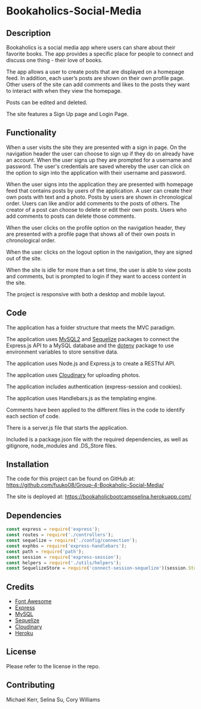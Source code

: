 # Bookaholics-Social-Media

## Description

Bookaholics is a social media app where users can share about their favorite books.  The app provides a specific place for people to connect and discuss one thing - their love of books. 

The app allows a user to create posts that are displayed on a homepage feed.  In addition, each user’s posts are shown on their own profile page.  Other users of the site can add comments and likes to the posts they want to interact with when they view the homepage.

Posts can be edited and deleted.

The site features a Sign Up page and Login Page.

## Functionality

When a user visits the site they are presented with a sign in page.  On the navigation header the user can choose to sign up if they do on already have an account.  When the user signs up they are prompted for a username and password.  The user's credentials are saved whereby the user can click on the option to sign into the application with their username and password.  

When the user signs into the application they are presented with homepage feed that contains posts by users of the application.  A user can create their own posts with text and a photo.  Posts by users are shown in chronological order.  Users can like and/or add comments to the posts of others.  The creator of a post can choose to delete or edit their own posts.  Users who add comments to posts can delete those comments.

When the user clicks on the profile option on the navigation header, they are presented with a profile page that shows all of their own posts in chronological order. 

When the user clicks on the logout option in the navigation, they are signed out of the site.

When the site is idle for more than a set time, the user is able to view posts and comments, but is prompted to login if they want to access content in the site.

The project is responsive with both a desktop and mobile layout.

## Code

The application has a folder structure that meets the MVC paradigm.  

The application uses [MySQL2](https://www.npmjs.com/package/mysql2) and [Sequelize](https://www.npmjs.com/package/sequelize) packages to connect the Express.js API to a MySQL database and the [dotenv](https://www.npmjs.com/package/dotenv) package to use environment variables to store sensitive data.

The application uses Node.js and Express.js to create a RESTful API.

The application uses [Cloudinary](https://cloudinary.com/) for uploading photos.

The application includes authentication (express-session and cookies).

The application uses Handlebars.js as the templating engine.

Comments have been applied to the different files in the code to identify each section of code. 

There is a server.js file that starts the application.

Included is a package.json file with the required dependencies, as well as gitignore, node_modules and .DS_Store files.


## Installation

The code for this project can be found on GitHub at: https://github.com/fuuko08/Group-4-Bookaholic-Social-Media/

The site is deployed at: https://bookaholicbootcampselina.herokuapp.com/


## Dependencies

```javascript
const express = require('express');
const routes = require('./controllers');
const sequelize = require('./config/connection');
const exphbs = require('express-handlebars');
const path = require('path');
const session = require('express-session');
const helpers = require('./utils/helpers');
const SequelizeStore = require('connect-session-sequelize')(session.Store);
```


## Credits

- [Font Awesome](https://fontawesome.com)
- [Express](https://expressjs.com)
- [MySQL](https://www.mysql.com)
- [Sequelize](https://sequelize.org)
- [Cloudinary](https://cloudinary.com)
- [Heroku](https://id.heroku.com/login)


## License

Please refer to the license in the repo.

## Contributing

Michael Kerr,
Selina Su,
Cory Williams
